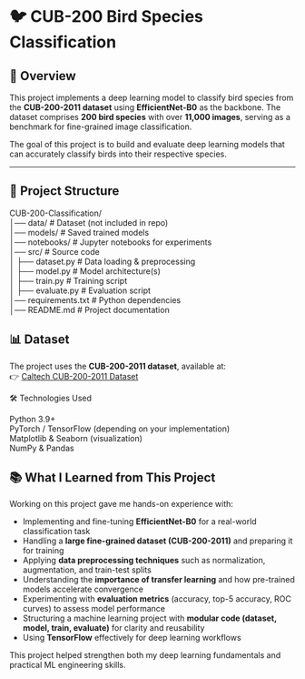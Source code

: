 # 🐦 CUB-200 Bird Species Classification  

## 📌 Overview  
This project implements a deep learning model to classify bird species from the **CUB-200-2011 dataset** using **EfficientNet-B0** as the backbone. 
The dataset comprises **200 bird species** with over **11,000 images**, serving as a benchmark for fine-grained image classification.  

The goal of this project is to build and evaluate deep learning models that can accurately classify birds into their respective species.  

---

## 📂 Project Structure
CUB-200-Classification/<br>
│── data/ # Dataset (not included in repo)<br>
│── models/ # Saved trained models<br>
│── notebooks/ # Jupyter notebooks for experiments<br>
│── src/ # Source code<br>
│ ├── dataset.py # Data loading & preprocessing<br>
│ ├── model.py # Model architecture(s)<br>
│ ├── train.py # Training script<br>
│ ├── evaluate.py # Evaluation script<br>
│── requirements.txt # Python dependencies<br>
│── README.md # Project documentation<br>

## 📊 Dataset  
The project uses the **CUB-200-2011 dataset**, available at:  
👉 [Caltech CUB-200-2011 Dataset](http://www.vision.caltech.edu/visipedia/CUB-200-2011.html)  

🛠️ Technologies Used

Python 3.9+<br>
PyTorch / TensorFlow (depending on your implementation)<br>
Matplotlib & Seaborn (visualization)<br>
NumPy & Pandas

## 📚 What I Learned from This Project  

Working on this project gave me hands-on experience with:  

- Implementing and fine-tuning **EfficientNet-B0** for a real-world classification task  
- Handling a **large fine-grained dataset (CUB-200-2011)** and preparing it for training  
- Applying **data preprocessing techniques** such as normalization, augmentation, and train-test splits  
- Understanding the **importance of transfer learning** and how pre-trained models accelerate convergence  
- Experimenting with **evaluation metrics** (accuracy, top-5 accuracy, ROC curves) to assess model performance  
- Structuring a machine learning project with **modular code (dataset, model, train, evaluate)** for clarity and reusability  
- Using **TensorFlow** effectively for deep learning workflows   

This project helped strengthen both my deep learning fundamentals and practical ML engineering skills.  

